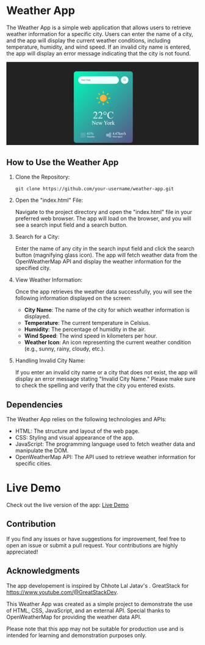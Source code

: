 # Weather App

The Weather App is a simple web application that allows users to retrieve weather information for a specific city. Users can enter the name of a city, and the app will display the current weather conditions, including temperature, humidity, and wind speed. If an invalid city name is entered, the app will display an error message indicating that the city is not found.

![Weather App](./screenshot.png)

## How to Use the Weather App

1. Clone the Repository:

   ```
   git clone https://github.com/your-username/weather-app.git
   ```

2. Open the "index.html" File:

   Navigate to the project directory and open the "index.html" file in your preferred web browser. The app will load on the browser, and you will see a search input field and a search button.

3. Search for a City:

   Enter the name of any city in the search input field and click the search button (magnifying glass icon). The app will fetch weather data from the OpenWeatherMap API and display the weather information for the specified city.

4. View Weather Information:

   Once the app retrieves the weather data successfully, you will see the following information displayed on the screen:

   - **City Name**: The name of the city for which weather information is displayed.
   - **Temperature**: The current temperature in Celsius.
   - **Humidity**: The percentage of humidity in the air.
   - **Wind Speed**: The wind speed in kilometers per hour.
   - **Weather Icon**: An icon representing the current weather condition (e.g., sunny, rainy, cloudy, etc.).

5. Handling Invalid City Name:

   If you enter an invalid city name or a city that does not exist, the app will display an error message stating "Invalid City Name." Please make sure to check the spelling and verify that the city you entered exists.

## Dependencies

The Weather App relies on the following technologies and APIs:

- HTML: The structure and layout of the web page.
- CSS: Styling and visual appearance of the app.
- JavaScript: The programming language used to fetch weather data and manipulate the DOM.
- OpenWeatherMap API: The API used to retrieve weather information for specific cities.

# Live Demo

Check out the live version of the app: [Live Demo](https://adwebtechnology.com/weather/weather_app.html)

## Contribution

If you find any issues or have suggestions for improvement, feel free to open an issue or submit a pull request. Your contributions are highly appreciated!

## Acknowledgments

The app developement is inspired by Chhote Lal Jatav's .
GreatStack for https://www.youtube.com/@GreatStackDev.

This Weather App was created as a simple project to demonstrate the use of HTML, CSS, JavaScript, and an external API. Special thanks to OpenWeatherMap for providing the weather data API.

Please note that this app may not be suitable for production use and is intended for learning and demonstration purposes only.
